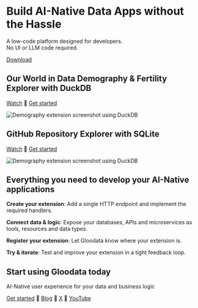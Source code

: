 # Build AI-Native Data Apps without the Hassle

A low-code platform designed for developers.  
No UI or LLM code required.

[Download](https://gloodata.com/download/)

## Our World in Data Demography & Fertility Explorer with DuckDB

[Watch](https://www.youtube.com/watch?v=fA06oOxKh3w) 🔹 [Get started](https://github.com/gloodata/extension-demography)

![Demography extension screenshot using DuckDB](https://gloodata.com/assets/img/product/ext-demography.webp)

## GitHub Repository Explorer with SQLite

[Watch](https://www.youtube.com/watch?v=EV5E5gR5oKM) 🔹 [Get started](https://github.com/gloodata/extension-github-repo-explorer/)

![Demography extension screenshot using DuckDB](https://gloodata.com/assets/img/product/ext-github.webp)



## Everything you need to develop your AI-Native applications

**Create your extension**:  Add a single HTTP endpoint and implement the required handlers.

**Connect data & logic**: Expose your databases, APIs and microservices as tools, resources and data types.

**Register your extension**: Let Gloodata know where your extension is.

**Try & iterate**: Test and improve your extension in a tight feedback loop.

## Start using Gloodata today

AI-Native user experience for your data and business logic

[Get started](https://gloodata.com/download/) 🔹 [Blog](https://gloodata.com/blog/) 🔹 [X](https://x.com/@gloodata) 🔹 [YouTube](https://youtube.com/@gloodata)

